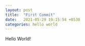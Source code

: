 ```yaml
---
layout: post
title:  "First Commit"
date:   2021-05-29 19:15:54 +0530
categories: hello world
---
```

Hello World!

